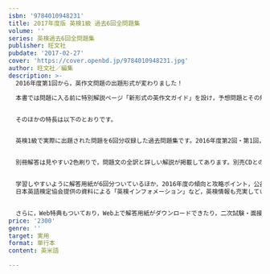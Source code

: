 ```yaml
---
isbn: '9784010948231'
title: 2017年度版 英検1級 過去6回全問題集
volume: ''
series: 英検過去6回全問題集
publisher: 旺文社
pubdate: '2017-02-27'
cover: 'https://cover.openbd.jp/9784010948231.jpg'
author: 旺文社／編集
description: >-
  2016年度第1回から，英作文問題の出題形式が変わりました！

  本書では問題に入る前に特別解説ページ「新形式の英作文ガイド」を設け，予想問題とその解説を掲載しています。新形式の英作文対策にご活用ください。


  そのほかの特長は以下のとおりです。


  英検1級で実際に出題された問題を6回分収録した過去問題集です。2016年度第2回・第1回，2015年度第3回・第2回・第1回，2014年度第3回の問題を収録しています。


  別冊解答は見やすい2色刷りで，問題文の全訳と詳しい解説が掲載してあります。別売CDとの併用により，リスニングテストと二次試験・面接の対策をより効果的に行うことができます。 


  学習しやすいように解答用紙が6回分ついているほか，2016年度の傾向と攻略ポイント，公益財団法人
  日本英語検定協会提供の資料による「英検インフォメーション」など，英検情報も充実しています。


  さらに，Web特典もついており，Web上で解答用紙がダウンロードできたり，二次試験・面接対策として面接室に入室してから退室するまでの流れが映像と音声で確認できたりと，大変お得な内容になっています。
price: '2300'
genre: ''
target: 実用
format: 単行本
content: 英米語

---
```

